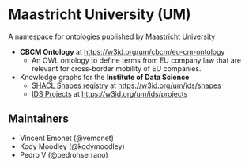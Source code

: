 # Maastricht University (UM)

A namespace for ontologies published by [Maastricht University](https://maastrichtuniversity.nl/)

* **CBCM Ontology** at https://w3id.org/um/cbcm/eu-cm-ontology
  * An OWL ontology to define terms from EU company law that are relevant for cross-border mobility of EU companies. 
* Knowledge graphs for the **Institute of Data Science**
  * [SHACL Shapes registry](https://github.com/MaastrichtU-IDS/shapes-of-you) at https://w3id.org/um/ids/shapes
  * [IDS Projects](https://github.com/MaastrichtU-IDS/projects) at https://w3id.org/um/ids/projects

## Maintainers

- Vincent Emonet (@vemonet)
- Kody Moodley (@kodymoodley)
- Pedro V (@pedrohserrano)
